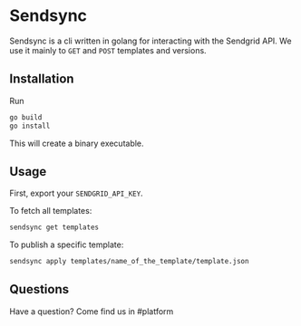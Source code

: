 # Sendsync

Sendsync is a cli written in golang for interacting with the Sendgrid API. We use it mainly to `GET` and `POST` templates and versions.

## Installation

Run
```bash
go build
go install
```
This will create a binary executable.
## Usage

First, export your `SENDGRID_API_KEY`.

To fetch all templates:
```bash
sendsync get templates
```

To publish a specific template:
```bash
sendsync apply templates/name_of_the_template/template.json
```

## Questions
Have a question? Come find us in #platform
